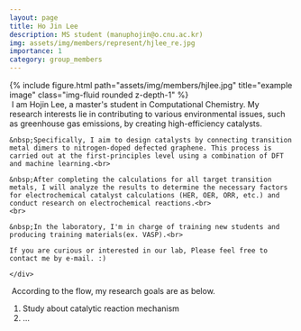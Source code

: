 ```yaml
---
layout: page
title: Ho Jin Lee
description: MS student (manuphojin@o.cnu.ac.kr)
img: assets/img/members/represent/hjlee_re.jpg
importance: 1
category: group_members
---
```



<div class="row">
    <div class="col-sm-4">
        {% include figure.html path="assets/img/members/hjlee.jpg" title="example image" class="img-fluid rounded z-depth-1" %}
    </div>
    <div class="col-sm-8">
    &nbsp;I am Hojin Lee, a master's student in Computational Chemistry. My research interests lie in contributing to various environmental issues, such as greenhouse gas emissions, by creating high-efficiency catalysts.<br>
    
    &nbsp;Specifically, I aim to design catalysts by connecting transition metal dimers to nitrogen-doped defected graphene. This process is carried out at the first-principles level using a combination of DFT and machine learning.<br>
    
    &nbsp;After completing the calculations for all target transition metals, I will analyze the results to determine the necessary factors for electrochemical catalyst calculations (HER, OER, ORR, etc.) and conduct research on electrochemical reactions.<br>
    <br>
    
    &nbsp;In the laboratory, I'm in charge of training new students and producing training materials(ex. VASP).<br>
    
    If you are curious or interested in our lab, Please feel free to contact me by e-mail. :)
    
    </div>
</div>

&nbsp;According to the flow, my research goals are as below.

1. Study about catalytic reaction mechanism
2. ...





